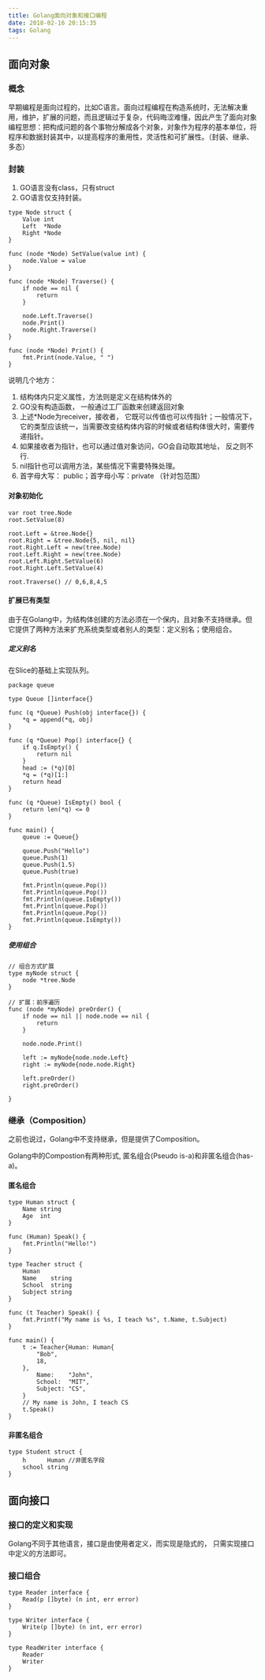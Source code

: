 ```yaml
---
title: Golang面向对象和接口编程
date: 2018-02-16 20:15:35
tags: Golang
---
```


## 面向对象

### 概念

早期编程是面向过程的，比如C语言。面向过程编程在构造系统时，无法解决重用，维护，扩展的问题，而且逻辑过于复杂，代码晦涩难懂，因此产生了面向对象编程思想：把构成问题的各个事物分解成各个对象，对象作为程序的基本单位，将程序和数据封装其中，以提高程序的重用性，灵活性和可扩展性。（封装、继承、多态）

### 封装

1. GO语言没有class，只有struct
2. GO语言仅支持封装。

```
type Node struct {
	Value int
	Left  *Node
	Right *Node
}

func (node *Node) SetValue(value int) {
	node.Value = value
}

func (node *Node) Traverse() {
	if node == nil {
		return
	}

	node.Left.Traverse()
	node.Print()
	node.Right.Traverse()
}

func (node *Node) Print() {
	fmt.Print(node.Value, " ")
}
```

<!-- more -->

说明几个地方：

1. 结构体内只定义属性，方法则是定义在结构体外的
2. GO没有构造函数， 一般通过工厂函数来创建返回对象
3. 上述*Node为receiver，接收者， 它既可以传值也可以传指针；一般情况下，它的类型应该统一，当需要改变结构体内容的时候或者结构体很大时，需要传递指针。
4. 如果接收者为指针，也可以通过值对象访问，GO会自动取其地址， 反之则不行.
5. nil指针也可以调用方法，某些情况下需要特殊处理。
6. 首字母大写： public；首字母小写：private （针对包范围）

#### 对象初始化

```
var root tree.Node
root.SetValue(8)

root.Left = &tree.Node{}
root.Right = &tree.Node{5, nil, nil}
root.Right.Left = new(tree.Node)
root.Left.Right = new(tree.Node)
root.Left.Right.SetValue(6)
root.Right.Left.SetValue(4)

root.Traverse() // 0,6,8,4,5
```

#### 扩展已有类型

由于在Golang中，为结构体创建的方法必须在一个保内，且对象不支持继承。但它提供了两种方法来扩充系统类型或者别人的类型：定义别名；使用组合。

##### 定义别名

在Slice的基础上实现队列。

```
package queue

type Queue []interface{}

func (q *Queue) Push(obj interface{}) {
	*q = append(*q, obj)
}

func (q *Queue) Pop() interface{} {
	if q.IsEmpty() {
		return nil
	}
	head := (*q)[0]
	*q = (*q)[1:]
	return head
}

func (q *Queue) IsEmpty() bool {
	return len(*q) <= 0
}

func main() {
	queue := Queue{}

	queue.Push("Hello")
	queue.Push(1)
	queue.Push(1.5)
	queue.Push(true)

	fmt.Println(queue.Pop())
	fmt.Println(queue.Pop())
	fmt.Println(queue.IsEmpty())
	fmt.Println(queue.Pop())
	fmt.Println(queue.Pop())
	fmt.Println(queue.IsEmpty())
}
```

##### 使用组合

```
// 组合方式扩展
type myNode struct {
	node *tree.Node
}

// 扩展：前序遍历
func (node *myNode) preOrder() {
	if node == nil || node.node == nil {
		return
	}

	node.node.Print()

	left := myNode{node.node.Left}
	right := myNode{node.node.Right}

	left.preOrder()
	right.preOrder()

}
```

### ~~继承~~（Composition）

之前也说过，Golang中不支持继承，但是提供了Composition。

Golang中的Compostion有两种形式, 匿名组合(Pseudo is-a)和非匿名组合(has-a)。

#### 匿名组合

```
type Human struct {
	Name string
	Age  int
}

func (Human) Speak() {
	fmt.Println("Hello!")
}

type Teacher struct {
	Human
	Name    string
	School  string
	Subject string
}

func (t Teacher) Speak() {
	fmt.Printf("My name is %s, I teach %s", t.Name, t.Subject)
}

func main() {
	t := Teacher{Human: Human{
		"Bob",
		18,
	},
		Name:    "John",
		School:  "MIT",
		Subject: "CS",
	}
	// My name is John, I teach CS
	t.Speak()
}
```

#### 非匿名组合

```
type Student struct {
    h      Human //非匿名字段
    school string
}
```

## 面向接口

### 接口的定义和实现

Golang不同于其他语言，接口是由使用者定义，而实现是隐式的， 只需实现接口中定义的方法即可。

### 接口组合

```
type Reader interface {
    Read(p []byte) (n int, err error)
}

type Writer interface {
    Write(p []byte) (n int, err error)
}

type ReadWriter interface {
    Reader
    Writer
}
```
